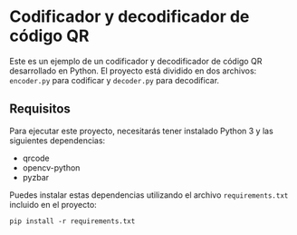 # Codificador y decodificador de código QR

Este es un ejemplo de un codificador y decodificador de código QR desarrollado en Python. El proyecto está dividido en dos archivos: `encoder.py` para codificar y `decoder.py` para decodificar.

## Requisitos

Para ejecutar este proyecto, necesitarás tener instalado Python 3 y las siguientes dependencias:

- qrcode
- opencv-python
- pyzbar

Puedes instalar estas dependencias utilizando el archivo `requirements.txt` incluido en el proyecto:


``
    pip install -r requirements.txt
``